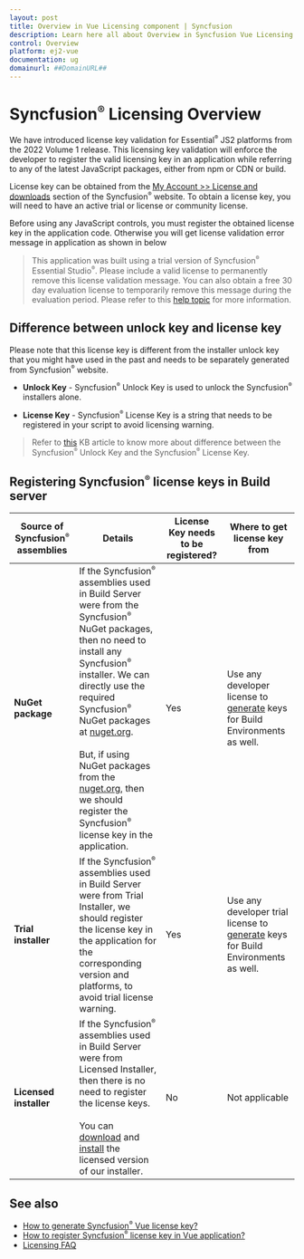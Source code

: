 ```yaml
---
layout: post
title: Overview in Vue Licensing component | Syncfusion
description: Learn here all about Overview in Syncfusion Vue Licensing component of Syncfusion Essential JS 2 and more.
control: Overview 
platform: ej2-vue
documentation: ug
domainurl: ##DomainURL##
---
```


# Syncfusion<sup style="font-size:70%">&reg;</sup> Licensing Overview

We have introduced license key validation for Essential<sup style="font-size:70%">&reg;</sup> JS2 platforms from the 2022 Volume 1 release. This licensing key validation will enforce the developer to register the valid licensing key in an application while referring to any of the latest JavaScript packages, either from npm or CDN or build.

License key can be obtained from the [My Account >> License and downloads](https://www.syncfusion.com/account/downloads) section of the Syncfusion<sup style="font-size:70%">&reg;</sup> website. To obtain a license key, you will need to have an active trial or license or community license.

Before using any JavaScript controls, you must register the obtained license key in the application code. Otherwise you will get license validation error message in application as shown in below

> This application was built using a trial version of Syncfusion<sup style="font-size:70%">&reg;</sup> Essential Studio<sup style="font-size:70%">&reg;</sup>. Please include a valid license to permanently remove this license validation message. You can also obtain a free 30 day evaluation license to temporarily remove this message during the evaluation period. Please refer to this [help topic](https://ej2.syncfusion.com/vue/documentation/licensing/licensing-errors/#license-key-not-registered) for more information.

## Difference between unlock key and license key

Please note that this license key is different from the installer unlock key that you might have used in the past and needs to be separately generated from Syncfusion<sup style="font-size:70%">&reg;</sup> website.

* **Unlock Key** - Syncfusion<sup style="font-size:70%">&reg;</sup> Unlock Key is used to unlock the Syncfusion<sup style="font-size:70%">&reg;</sup> installers alone.

* **License Key** - Syncfusion<sup style="font-size:70%">&reg;</sup> License Key is a string that needs to be registered in your script to avoid licensing warning.

> Refer to [this](https://www.syncfusion.com/kb/8950/difference-between-the-unlock-key-and-licensing-key) KB article to know more about difference between the Syncfusion<sup style="font-size:70%">&reg;</sup> Unlock Key and the Syncfusion<sup style="font-size:70%">&reg;</sup> License Key.

## Registering Syncfusion<sup style="font-size:70%">&reg;</sup> license keys in Build server

| Source of Syncfusion<sup style="font-size:70%">&reg;</sup> assemblies | Details | License Key needs to be registered? | Where to get license key from |
| ------------- | ------------- | ------------- | ------------- |
| **NuGet package** | If the Syncfusion<sup style="font-size:70%">&reg;</sup> assemblies used in Build Server were from the Syncfusion<sup style="font-size:70%">&reg;</sup> NuGet packages, then no need to install any Syncfusion<sup style="font-size:70%">&reg;</sup> installer. We can directly use the required Syncfusion<sup style="font-size:70%">&reg;</sup> NuGet packages at [nuget.org](https://www.nuget.org/). <br><br>But, if using NuGet packages from the [nuget.org](https://www.nuget.org/packages?q=syncfusion), then we should register the Syncfusion<sup style="font-size:70%">&reg;</sup> license key in the application.| Yes | Use any developer license to [generate](https://ej2.syncfusion.com/vue/documentation/licensing/license-key-generation) keys for Build Environments as well. |
| **Trial installer** | If the Syncfusion<sup style="font-size:70%">&reg;</sup> assemblies used in Build Server were from Trial Installer, we should register the license key in the application for the corresponding version and platforms, to avoid trial license warning. | Yes | Use any developer trial license to [generate](https://ej2.syncfusion.com/vue/documentation/licensing/license-key-generation) keys for Build Environments as well. |
| **Licensed installer** |If the Syncfusion<sup style="font-size:70%">&reg;</sup> assemblies used in Build Server were from Licensed Installer, then there is no need to register the license keys.<br><br>You can [download](https://ej2.syncfusion.com/vue/documentation/installation-and-upgrade/download#download-the-license-version) and [install](https://ej2.syncfusion.com/vue/documentation/installation-and-upgrade/installation-using-web-installer) the licensed version of our installer. | No | Not applicable |

## See also

* [How to generate Syncfusion<sup style="font-size:70%">&reg;</sup> Vue license key?](https://ej2.syncfusion.com/vue/documentation/licensing/license-key-generation/)
* [How to register Syncfusion<sup style="font-size:70%">&reg;</sup> license key in Vue application?](https://ej2.syncfusion.com/vue/documentation/licensing/license-key-registration/)
* [Licensing FAQ](https://ej2.syncfusion.com/vue/documentation/licensing/licensing-troubleshoot/)
